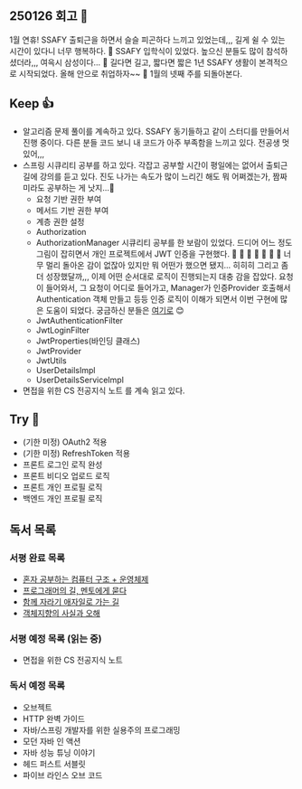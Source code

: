 ## 250126 회고 💬
1월 연휴! SSAFY 출퇴근을 하면서 슬슬 피곤하다 느끼고 있었는데,,, 길게 쉴 수 있는 시간이 있다니 너무 행복하다. 🐷 SSAFY 입학식이 있었다. 높으신 분들도 많이 참석하셨더라,,, 여윽시 삼성이다... 🙂 길다면 길고, 짧다면 짧은 1년 SSAFY 생활이 본격적으로 시작되었다. 올해 안으로 취업하자~~ 🥲 1월의 넷째 주를 되돌아본다.

## Keep 👍
- 알고리즘 문제 풀이를 계속하고 있다. SSAFY 동기들하고 같이 스터디를 만들어서 진행 중이다. 다른 분들 코드 보니 내 코드가 아주 부족함을 느끼고 있다. 전공생 멋있어,,, 
- 스프링 시큐리티 공부를 하고 있다. 각잡고 공부할 시간이 평일에는 없어서 출퇴근 길에 강의를 듣고 있다. 진도 나가는 속도가 많이 느리긴 해도 뭐 어쩌겠는가, 짬짜미라도 공부하는 게 낫지...🤷 
	- 요청 기반 권한 부여
	- 메서드 기반 권한 부여
	- 계층 권한 설정
	- Authorization
	- AuthorizationManager
시큐리티 공부를 한 보람이 있었다. 드디어 어느 정도 그림이 잡히면서 개인 프로젝트에서 JWT 인증을 구현했다. 🙌 🙌 🙌 🙌 🙌 🙌 🙌 너무 멀리 돌아온 감이 없잖아 있지만 뭐 어떤가 했으면 됐지... 히히히 그리고 좀 더 성장했달까,,, 이제 어떤 순서대로 로직이 진행되는지 대충 감을 잡았다. 요청이 들어와서, 그 요청이 어디로 들어가고, Manager가 인증Provider 호출해서 Authentication 객체 만들고 등등 인증 로직이 이해가 되면서 이번 구현에 많은 도움이 되었다. 궁금하신 분들은 [여기로](https://github.com/kimregular/mySettlement) 😊
	- JwtAuthenticationFilter
	- JwtLoginFilter
	- JwtProperties(바인딩 클래스)
	- JwtProvider
	- JwtUtils
	- UserDetailsImpl
	- UserDetailsServiceImpl
- 면접을 위한 CS 전공지식 노트 를 계속 읽고 있다.

## Try 🧚
- (기한 미정) OAuth2 적용
- (기한 미정) RefreshToken 적용
- 프론트 로그인 로직 완성
- 프론트 비디오 업로드 로직
- 프론트 개인 프로필 로직
- 백엔드 개인 프로필 로직

## 독서 목록

### 서평 완료 목록
- [혼자 공부하는 컴퓨터 구조 + 운영체제](https://velog.io/@regular_jk_kim/혼자-공부하는-컴퓨터-구조-운영체제-를-읽고)
- [프로그래머의 길, 멘토에게 묻다](https://velog.io/@regular_jk_kim/프로그래머의-길-멘토에게-묻다-를-읽고-24jpq345)
- [함께 자라기 애자일로 가는 길](https://velog.io/@regular_jk_kim/함께-자라기-를-읽고)
- [객체지향의 사실과 오해](https://velog.io/@regular_jk_kim/객체지향의-사실과-오해-를-읽고)

###  서평 예정 목록 (읽는 중) 
- 면접을 위한 CS 전공지식 노트

### 독서 예정 목록
- 오브젝트
- HTTP 완벽 가이드
- 자바/스프링 개발자를 위한 실용주의 프로그래밍
- 모던 자바 인 액션
- 자바 성능 튜닝 이야기 
- 헤드 퍼스트 서블릿
- 파이브 라인스 오브 코드



